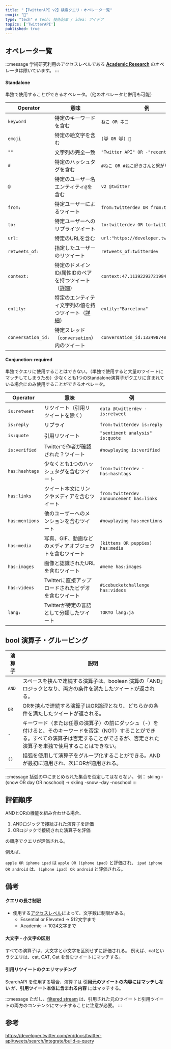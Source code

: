 ```yaml
---
title: "【TwitterAPI v2】検索クエリ・オペレータ一覧"
emoji: "🐣"
type: "tech" # tech: 技術記事 / idea: アイデア
topics: ['TwitterAPI']
published: true
---
```


## オペレータ一覧

:::message
学術研究利用のアクセスレベルである [**Academic Research**](https://developer.twitter.com/en/docs/twitter-api/getting-started/about-twitter-api#v2-access-level) のオペレータは除いています。
:::

#### Standalone 

単独で使用することができるオペレータ。（他のオペレータと併用も可能）

| **Operator** | **意味** | **例** |
| --- | --- | --- |
| ``keyword`` |  特定のキーワードを含む | `ねこ OR ネコ` | 
| ``emoji`` |  特定の絵文字を含む | `(😺 OR 🙀) 🐾` |
| ``""`` | 文字列の完全一致 | `"Twitter API" OR -"recent search"` |
| ``#`` | 特定のハッシュタグを含む | `#ねこ OR #ねこ好きさんと繋がりたい`|
| ``@`` | 特定のユーザー名エンティティ`@`を含む | `v2 @twitter`
| ``from:`` | 特定ユーザーによるツイート | `from:twitterdev OR from:twitter` |
| ``to:`` | 特定ユーザーへのリプライツイート | `to:twitterdev OR to:twitter` |
| ``url:`` | 特定のURLを含む | `url:"https://developer.twitter.com"` |
| ``retweets_of:`` | 指定したユーザーのリツイート | `retweets_of:twitterdev` |
| ``context:`` | 特定のドメインID/属性IDのペアを持つツイート（[詳細](https://developer.twitter.com/en/docs/twitter-api/annotations/overview)） | `context:47.1139229372198469633` |
| ``entity:`` | 特定のエンティティ文字列の値を持つツイート（[詳細](https://developer.twitter.com/en/docs/twitter-api/annotations/overview)）| `entity:"Barcelona"` |
| ``conversation_id:`` | 特定スレッド（`conversation`）内のツイート | `conversation_id:1334987486343299072` |

#### Conjunction-required

単独でクエリに使用することはできない。（単独で使用すると大量のツイートにマッチしてしまうため）少なくとも1つのStandalone演算子がクエリに含まれている場合にのみ使用することができるオペレータ。

| **Operator** | **意味** | **例** |
| --- | --- | --- |
| `is:retweet` | リツイート（引用リツイートを除く） | `data @twitterdev -is:retweet` |
| `is:reply` | リプライ | `from:twitterdev is:reply` |
| `is:quote` | 引用リツイート | `"sentiment analysis" is:quote` |
| `is:verified` | Twitterで作者が確認された？ツイート | `#nowplaying is:verified` |
| `has:hashtags` | 少なくとも1つのハッシュタグを含むツイート | `from:twitterdev -has:hashtags` |
| `has:links` | ツイート本文にリンクやメディアを含むツイート | `from:twitterdev announcement has:links` |
| `has:mentions` | 他のユーザーへのメンションを含むツイート | `#nowplaying has:mentions` |
| `has:media` | 写真、GIF、動画などのメディアオブジェクトを含むツイート | `(kittens OR puppies) has:media` |
| `has:images` | 画像と認識されたURLを含むツイート | `#meme has:images` |
| `has:videos` | Twitterに直接アップロードされたビデオを含むツイート | `#icebucketchallenge has:videos` |
| `lang:` | Twitterが特定の言語として分類したツイート | `TOKYO lang:ja` |



## bool 演算子・グルーピング


| 演算子 | 説明 |
| --- | --- |
| `AND` | スペースを挟んで連続する演算子は、boolean 演算の「AND」ロジックとなり、両方の条件を満たしたツイートが返される。 |
| `OR` | ORを挟んで連続する演算子はOR論理となり、どちらかの条件を満たしたツイートが返される。 |
| `-`  | キーワード（または任意の演算子）の前にダッシュ（-）を付けると、そのキーワードを否定（NOT）することができる。すべての演算子は否定することができるが、否定された演算子を単独で使用することはできない。 |
| `()` | 括弧を使用して演算子をグループ化することができる。ANDが最初に適用され、次にORが適用される。 |


:::message
括弧の中にまとめられた集合を否定してはならない。
例： skiing -(snow OR day OR noschool) → skiing -snow -day -noschool 
:::


## 評価順序

ANDとORの機能を組み合わせる場合、

1. ANDロジックで接続された演算子を評価
2. ORロジックで接続された演算子を評価

の順序でクエリが評価される。

例えば、

`apple OR iphone ipad` は `apple OR (iphone ipad)` と評価され、
`ipad iphone OR android` は、`(iphone ipad) OR android` と評価される。



## 備考
#### クエリの長さ制限
- 使用する[アクセスレベル](https://developer.twitter.com/en/docs/twitter-api/getting-started/about-twitter-api#v2-access-level)によって、文字数に制限がある。
  - Essential or Elevated → 512文字まで
  - Academic  → 1024文字まで

#### 大文字・小文字の区別

すべての演算子は、大文字と小文字を区別せずに評価される。
例えば、catというクエリは、cat, CAT, Cat を含むツイートにマッチする。

#### 引用リツイートのクエリマッチング

SearchAPI を使用する場合、演算子は **引用元のツイートの内容にはマッチしない** が、**引用ツイート本体に含まれる内容** にはマッチする。


:::message
ただし、[filtered stream](https://developer.twitter.com/en/docs/twitter-api/tweets/filtered-stream) は、引用された元のツイートと引用ツイートの両方のコンテンツにマッチすることに注意が必要。
:::


## 参考

https://developer.twitter.com/en/docs/twitter-api/tweets/search/integrate/build-a-query